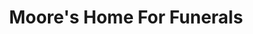 ---
title: "Moore's Home For Funerals"
url: /wayne/moores-home-for-funerals/
shop: funeral directors
---
